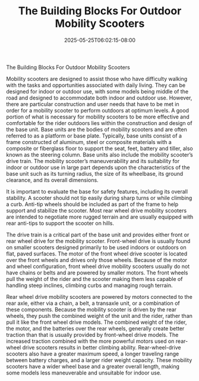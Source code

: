 ﻿---
title: "The Building Blocks For Outdoor Mobility Scooters"
date: 2025-05-25T06:02:15-08:00
description: "mobility scooters Tips for Web Success"
featured_image: "/images/mobility scooters.jpg"
tags: ["mobility scooters"]
---

The Building Blocks For Outdoor Mobility Scooters

Mobility scooters are designed to assist those who have difficulty walking with the tasks and opportunities associated with daily living. They can be designed for indoor or outdoor use, with some models being middle of the road and designed to accommodate both indoor and outdoor use. However, there are particular construction and user needs that have to be met in order for a mobility scooter to perform outdoors at optimum levels. A good portion of what is necessary for mobility scooters to be more effective and comfortable for the rider outdoors lies within the construction and design of the base unit.
Base units are the bodies of mobility scooters and are often referred to as a platform or base plate. Typically, base units consist of a frame constructed of aluminum, steel or composite materials with a composite or fiberglass floor to support the seat, feet, battery and tiller, also known as the steering column. Base units also include the mobility scooter’s drive train. The mobility scooter’s maneuverability and its suitability for indoor or outdoor use in large part depends upon the characteristics of the base unit such as its turning radius, the size of its wheelbase, its ground clearance, and its overall dimensions.

It is important to evaluate the base for safety features, including its overall stability.  A scooter should not tip easily during sharp turns or while climbing a curb. Anti-tip wheels should be included as part of the frame to help support and stabilize the scooter. Most rear wheel drive mobility scooters are intended to negotiate more rugged terrain and are usually equipped with rear anti-tips to support the scooter on hills.


The drive train is a critical part of the base unit and provides either front or rear wheel drive for the mobility scooter.  Front-wheel drive is usually found on smaller scooters designed primarily to be used indoors or outdoors on flat, paved surfaces.  The motor of the front wheel drive scooter is located over the front wheels and drives only those wheels.  Because of the motor and wheel configuration, front wheel drive mobility scooters usually do not have chains or belts and are powered by smaller motors. The front wheels pull the weight of the rider and the scooter making them less capable of handling steep inclines, climbing curbs and managing rough terrain.

Rear wheel drive mobility scooters are powered by motors connected to the rear axle, either via a chain, a belt, a transaxle unit, or a combination of these components.  Because the mobility scooter is driven by the rear wheels, they push the combined weight of the unit and the rider, rather than pull it like the front wheel drive models.  The combined weight of the rider, the motor, and the batteries over the rear wheels, generally create better traction than that is usually provided by front-wheel drive models.  The increased traction combined with the more powerful motors used on rear-wheel drive scooters results in better climbing ability.  Rear-wheel-drive scooters also have a greater maximum speed, a longer traveling range between battery charges, and a larger rider weight capacity.  These mobility scooters have a wider wheel base and a greater overall length, making some models less maneuverable and unsuitable for indoor use.  


